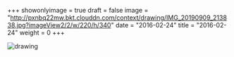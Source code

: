 +++
showonlyimage = true 
draft = false 
image = "http://pxnbq22mw.bkt.clouddn.com/context/drawing/IMG_20190909_213838.jpg?imageView2/2/w/220/h/340" 
date = "2016-02-24" 
title = "2016-02-24" 
weight = 0 
+++ 

![drawing](http://pxnbq22mw.bkt.clouddn.com/context/drawing/IMG_20190909_213838.jpg)  
